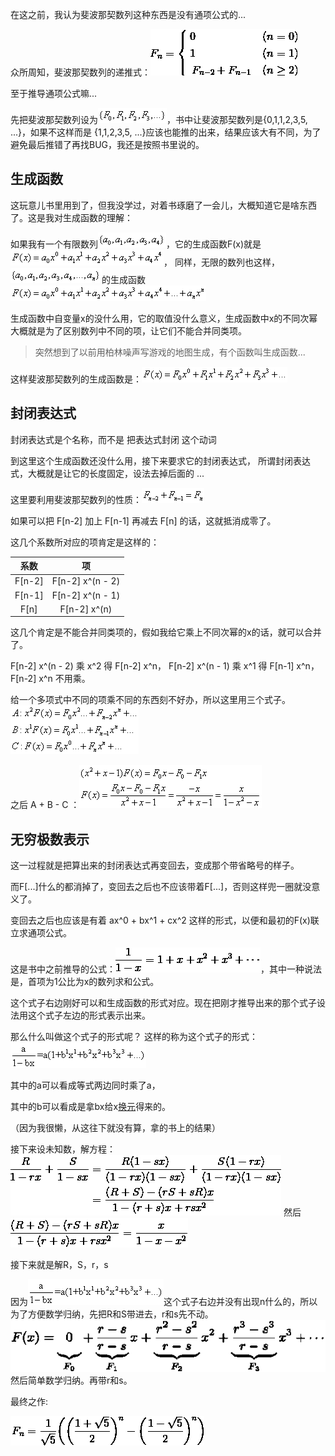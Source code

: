 在这之前，我认为斐波那契数列这种东西是没有通项公式的...


众所周知，斐波那契数列的递推式：![递推式](datas/images/math/11-2-1.gif)

至于推导通项公式嘛...

先把斐波那契数列设为![数列](datas/images/math/11-2-6.gif)，书中让斐波那契数列是{0,1,1,2,3,5, ...}，如果不这样而是 {1,1,2,3,5, ...}应该也能推的出来，结果应该大有不同，为了避免最后推错了再找BUG，我还是按照书里说的。

## 生成函数

这玩意儿书里用到了，但我没学过，对着书琢磨了一会儿，大概知道它是啥东西了。这是我对生成函数的理解：

如果我有一个有限数列![数列](datas/images/math/11-2-2.gif)，它的生成函数F(x)就是![生成函数](datas/images/math/11-2-3.gif)，
同样，无限的数列也这样，![数列](datas/images/math/11-2-4.gif)的生成函数![生成函数](datas/images/math/11-2-5.gif)

生成函数中自变量x的没什么用，它的取值没什么意义，生成函数中x的不同次幂大概就是为了区别数列中不同的项，让它们不能合并同类项。

> 突然想到了以前用柏林噪声写游戏的地图生成，有个函数叫生成函数...

这样斐波那契数列的生成函数是：![生成函数](datas/images/math/11-2-7.gif)

## 封闭表达式

封闭表达式是个名称，而不是 把表达式封闭 这个动词

到这里这个生成函数还没什么用，接下来要求它的封闭表达式，
所谓封闭表达式，大概就是让它的长度固定，设法去掉后面的 ...

这里要利用斐波那契数列的性质：![性质](datas/images/math/11-2-8.gif)

如果可以把 F[n-2] 加上 F[n-1] 再减去 F[n] 的话，这就抵消成零了。

这几个系数所对应的项肯定是这样的：

|  系数   |  项   |
| :-: | :-: |
|  F[n-2]   |   F[n-2] x^(n - 2)  |
|  F[n-1]   |   F[n-2] x^(n - 1)  |
|  F[n]   |  F[n-2] x^(n)   |

这几个肯定是不能合并同类项的，假如我给它乘上不同次幂的x的话，就可以合并了。

F[n-2] x^(n - 2) 乘 x^2 得 F[n-2] x^n，
F[n-2] x^(n - 1) 乘 x^1 得 F[n-1] x^n，
F[n-2] x^n 不用乘。

给一个多项式中不同的项乘不同的东西刻不好办，所以这里用三个式子。![式子](datas/images/math/11-2-9.gif)

之后 A + B - C ：![式子](datas/images/math/11-2-10.gif)

## 无穷极数表示

这一过程就是把算出来的封闭表达式再变回去，变成那个带省略号的样子。

而F[...]什么的都消掉了，变回去之后也不应该带着F[...]，否则这样兜一圈就没意义了。

变回去之后也应该是有着 ax^0 + bx^1 + cx^2 这样的形式，以便和最初的F(x)联立求通项公式。

这是书中之前推导的公式：![式子](datas/images/math/11-2-11.gif)，其中一种说法是，首项为1公比为x的数列求和公式。

这个式子右边刚好可以和生成函数的形式对应。现在把刚才推导出来的那个式子设法用这个式子左边的形式表示出来。

那么什么叫做这个式子的形式呢？
这样的称为这个式子的形式： ![式子](datas/images/math/11-2-12.gif)

其中的a可以看成等式两边同时乘了a，

其中的b可以看成是拿bx给x[换元](https://baike.baidu.com/item/%E6%8D%A2%E5%85%83%E6%B3%95/9212917)得来的。

（因为我很懒，从这往下就没有算，拿的书上的结果）

接下来设未知数，解方程：
 ![式子](datas/images/math/11-2-13.gif)
然后 
![式子](datas/images/math/11-2-14.gif)

接下来就是解R，S，r，s

因为![式子](datas/images/math/11-2-12.gif)这个式子右边并没有出现n什么的，所以为了方便数学归纳，先把R和S带进去，r和s先不动。
![式子](datas/images/math/11-2-16.gif)
然后简单数学归纳。再带r和s。

最终之作:

![通项公式](datas/images/math/11-2-15.gif)

